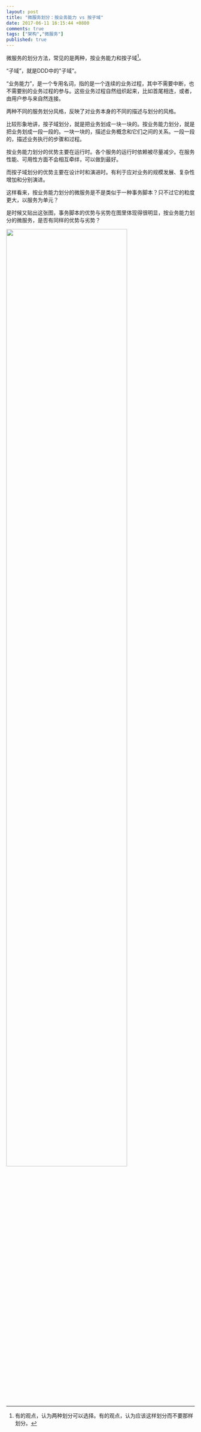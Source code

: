 ```yaml
---
layout: post
title: "微服务划分：按业务能力 vs 按子域"
date: 2017-06-11 16:15:44 +0800
comments: true
tags: ["架构","微服务"]
published: true
---
```


微服务的划分方法，常见的是两种，按业务能力和按子域[^1]。<!-- more-->

“子域”，就是DDD中的"子域"。

“业务能力”，是一个专用名词，指的是一个连续的业务过程，其中不需要中断，也不需要别的业务过程的参与。这些业务过程自然组织起来，比如首尾相连，或者，由用户参与来自然连接。

两种不同的服务划分风格，反映了对业务本身的不同的描述与划分的风格。

比较形象地讲，按子域划分，就是把业务划成一块一块的。按业务能力划分，就是把业务划成一段一段的。一块一块的，描述业务概念和它们之间的关系。一段一段的，描述业务执行的步骤和过程。

按业务能力划分的优势主要在运行时。各个服务的运行时依赖被尽量减少。在服务性能、可用性方面不会相互牵绊，可以做到最好。

而按子域划分的优势主要在设计时和演进时。有利于应对业务的规模发展、复杂性增加和分别演进。

这样看来，按业务能力划分的微服务是不是类似于一种事务脚本？只不过它的粒度更大，以服务为单元？

是时候又贴出这张图，事务脚本的优势与劣势在图里体现得很明显，按业务能力划分的微服务，是否有同样的优势与劣势？ 

<img src="/images/domain/domain.gif" width="80%"/>



[^1]: 有的观点，认为两种划分可以选择。有的观点，认为应该这样划分而不要那样划分。